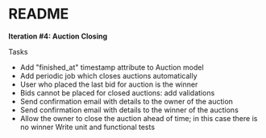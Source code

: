 # README


**Iteration #4: Auction Closing** 

Tasks
* Add "finished_at" timestamp attribute to Auction model
* Add periodic job which closes auctions automatically
* User who placed the last bid for auction is the winner
* Bids cannot be placed for closed auctions: add validations
* Send confirmation email with details to the owner of the auction
* Send confirmation email with details to the winner of the auctions
* Allow the owner to close the auction ahead of time; in this case there is no winner Write unit and functional tests